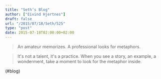 ```yaml
---
title: "Seth’s Blog"
author: ["Eivind Hjertnes"]
draft: false
url: "/2015/07/18/Seth/525"
type: "post"
date: 2015-07-18T02:00:00+02:00
---
```


> An amateur memorizes. A professional looks for metaphors.

<!--quoteend-->

> It's not a talent, it's a practice. When you see a story, an example,
> a wonderment, take a moment to look for the metaphor inside.

(#blog)
